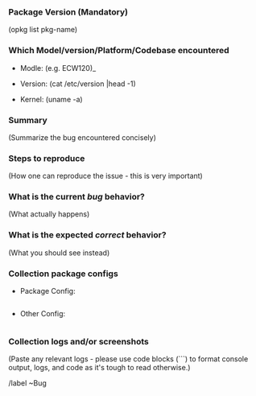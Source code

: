 ### Package Version (Mandatory)

(opkg list pkg-name)

### Which Model/version/Platform/Codebase encountered

- Modle: (e.g. ECW120)_

- Version: (cat /etc/version |head -1)

- Kernel: (uname -a)

### Summary

(Summarize the bug encountered concisely)

### Steps to reproduce

(How one can reproduce the issue - this is very important)

### What is the current *bug* behavior?

(What actually happens)

### What is the expected *correct* behavior?

(What you should see instead)

### Collection package configs

- Package Config:
```
```

- Other Config:
```
```

### Collection logs and/or screenshots

(Paste any relevant logs - please use code blocks (```) to format console output,
logs, and code as it's tough to read otherwise.)


/label ~Bug
